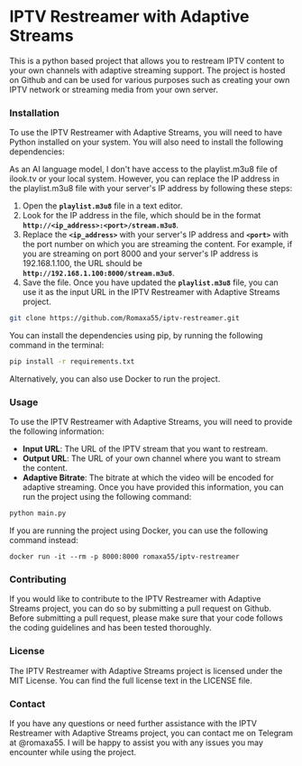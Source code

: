 # IPTV Restreamer with Adaptive Streams

<p> This is a python based project that allows you to restream IPTV content to your own channels with adaptive streaming support. The project is hosted on Github and can be used for various purposes such as creating your own IPTV network or streaming media from your own server. </p>

### Installation
To use the IPTV Restreamer with Adaptive Streams, you will need to have Python installed on your system. You will also need to install the following dependencies:

As an AI language model, I don't have access to the playlist.m3u8 file of ilook.tv or your local system. However, you can replace the IP address in the playlist.m3u8 file with your server's IP address by following these steps:

1. Open the **`playlist.m3u8`** file in a text editor.
2. Look for the IP address in the file, which should be in the format **`http://<ip_address>:<port>/stream.m3u8`**.
3. Replace the **`<ip_address>`** with your server's IP address and **`<port>`** with the port number on which you are streaming the content. For example, if you are streaming on port 8000 and your server's IP address is 192.168.1.100, the URL should be **`http://192.168.1.100:8000/stream.m3u8`**.
4. Save the file.
Once you have updated the **`playlist.m3u8`** file, you can use it as the input URL in the IPTV Restreamer with Adaptive Streams project.

```bash
git clone https://github.com/Romaxa55/iptv-restreamer.git
```

You can install the dependencies using pip, by running the following command in the terminal:

```bash
pip install -r requirements.txt
```
Alternatively, you can also use Docker to run the project.

### Usage

To use the IPTV Restreamer with Adaptive Streams, you will need to provide the following information:

- **Input URL**: The URL of the IPTV stream that you want to restream.
- **Output URL**: The URL of your own channel where you want to stream the content.
- **Adaptive Bitrate**: The bitrate at which the video will be encoded for adaptive streaming.
Once you have provided this information, you can run the project using the following command:

```bash
python main.py
```
If you are running the project using Docker, you can use the following command instead:

```
docker run -it --rm -p 8000:8000 romaxa55/iptv-restreamer
```

### Contributing

If you would like to contribute to the IPTV Restreamer with Adaptive Streams project, you can do so by submitting a pull request on Github. Before submitting a pull request, please make sure that your code follows the coding guidelines and has been tested thoroughly.

### License

The IPTV Restreamer with Adaptive Streams project is licensed under the MIT License. You can find the full license text in the LICENSE file.

### Contact
If you have any questions or need further assistance with the IPTV Restreamer with Adaptive Streams project, you can contact me on Telegram at @romaxa55. I will be happy to assist you with any issues you may encounter while using the project.

